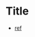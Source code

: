 # Title 
* [ref](https://www.freecodecamp.org/news/vimrc-configuration-guide-customize-your-vim-editor)
